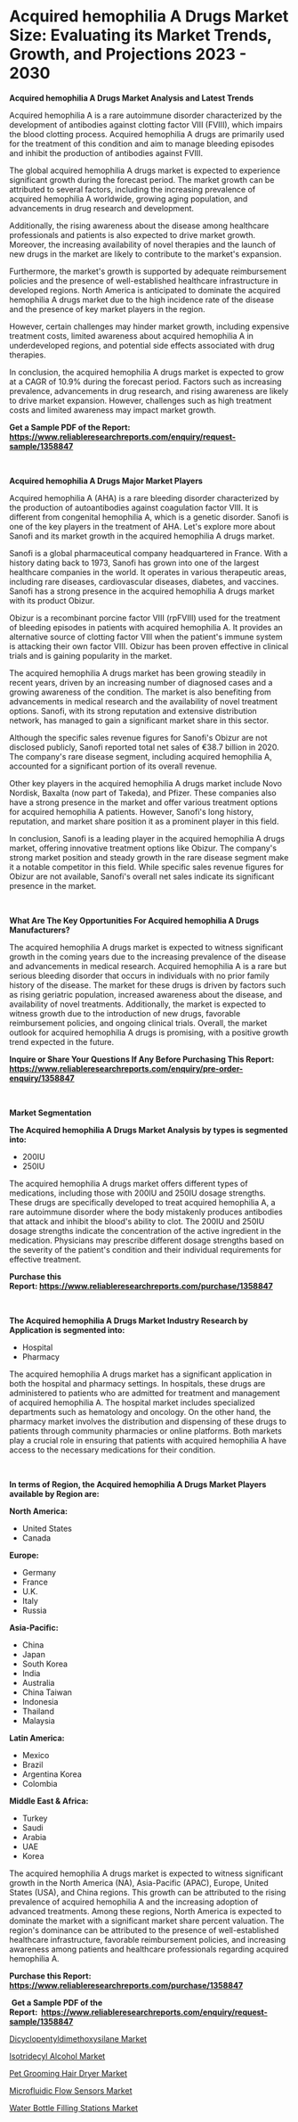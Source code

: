 <p><h1>Acquired hemophilia A Drugs Market Size: Evaluating its Market Trends, Growth, and Projections 2023 - 2030</h1></p><p><strong>Acquired hemophilia A Drugs Market Analysis and Latest Trends</strong></p>
<p><p>Acquired hemophilia A is a rare autoimmune disorder characterized by the development of antibodies against clotting factor VIII (FVIII), which impairs the blood clotting process. Acquired hemophilia A drugs are primarily used for the treatment of this condition and aim to manage bleeding episodes and inhibit the production of antibodies against FVIII.</p><p>The global acquired hemophilia A drugs market is expected to experience significant growth during the forecast period. The market growth can be attributed to several factors, including the increasing prevalence of acquired hemophilia A worldwide, growing aging population, and advancements in drug research and development.</p><p>Additionally, the rising awareness about the disease among healthcare professionals and patients is also expected to drive market growth. Moreover, the increasing availability of novel therapies and the launch of new drugs in the market are likely to contribute to the market's expansion.</p><p>Furthermore, the market's growth is supported by adequate reimbursement policies and the presence of well-established healthcare infrastructure in developed regions. North America is anticipated to dominate the acquired hemophilia A drugs market due to the high incidence rate of the disease and the presence of key market players in the region.</p><p>However, certain challenges may hinder market growth, including expensive treatment costs, limited awareness about acquired hemophilia A in underdeveloped regions, and potential side effects associated with drug therapies.</p><p> </p><p>In conclusion, the acquired hemophilia A drugs market is expected to grow at a CAGR of 10.9% during the forecast period. Factors such as increasing prevalence, advancements in drug research, and rising awareness are likely to drive market expansion. However, challenges such as high treatment costs and limited awareness may impact market growth.</p></p>
<p><strong>Get a Sample PDF of the Report:&nbsp; <a href="https://www.reliableresearchreports.com/enquiry/request-sample/1358847">https://www.reliableresearchreports.com/enquiry/request-sample/1358847</a></strong></p>
<p>&nbsp;</p>
<p><strong>Acquired hemophilia A Drugs Major Market Players</strong></p>
<p><p>Acquired hemophilia A (AHA) is a rare bleeding disorder characterized by the production of autoantibodies against coagulation factor VIII. It is different from congenital hemophilia A, which is a genetic disorder. Sanofi is one of the key players in the treatment of AHA. Let's explore more about Sanofi and its market growth in the acquired hemophilia A drugs market.</p><p>Sanofi is a global pharmaceutical company headquartered in France. With a history dating back to 1973, Sanofi has grown into one of the largest healthcare companies in the world. It operates in various therapeutic areas, including rare diseases, cardiovascular diseases, diabetes, and vaccines. Sanofi has a strong presence in the acquired hemophilia A drugs market with its product Obizur.</p><p>Obizur is a recombinant porcine factor VIII (rpFVIII) used for the treatment of bleeding episodes in patients with acquired hemophilia A. It provides an alternative source of clotting factor VIII when the patient's immune system is attacking their own factor VIII. Obizur has been proven effective in clinical trials and is gaining popularity in the market.</p><p>The acquired hemophilia A drugs market has been growing steadily in recent years, driven by an increasing number of diagnosed cases and a growing awareness of the condition. The market is also benefiting from advancements in medical research and the availability of novel treatment options. Sanofi, with its strong reputation and extensive distribution network, has managed to gain a significant market share in this sector.</p><p>Although the specific sales revenue figures for Sanofi's Obizur are not disclosed publicly, Sanofi reported total net sales of €38.7 billion in 2020. The company's rare disease segment, including acquired hemophilia A, accounted for a significant portion of its overall revenue.</p><p>Other key players in the acquired hemophilia A drugs market include Novo Nordisk, Baxalta (now part of Takeda), and Pfizer. These companies also have a strong presence in the market and offer various treatment options for acquired hemophilia A patients. However, Sanofi's long history, reputation, and market share position it as a prominent player in this field.</p><p>In conclusion, Sanofi is a leading player in the acquired hemophilia A drugs market, offering innovative treatment options like Obizur. The company's strong market position and steady growth in the rare disease segment make it a notable competitor in this field. While specific sales revenue figures for Obizur are not available, Sanofi's overall net sales indicate its significant presence in the market.</p></p>
<p>&nbsp;</p>
<p><strong>What Are The Key Opportunities For Acquired hemophilia A Drugs Manufacturers?</strong></p>
<p><p>The acquired hemophilia A drugs market is expected to witness significant growth in the coming years due to the increasing prevalence of the disease and advancements in medical research. Acquired hemophilia A is a rare but serious bleeding disorder that occurs in individuals with no prior family history of the disease. The market for these drugs is driven by factors such as rising geriatric population, increased awareness about the disease, and availability of novel treatments. Additionally, the market is expected to witness growth due to the introduction of new drugs, favorable reimbursement policies, and ongoing clinical trials. Overall, the market outlook for acquired hemophilia A drugs is promising, with a positive growth trend expected in the future.</p></p>
<p><strong>Inquire or Share Your Questions If Any Before Purchasing This Report: <a href="https://www.reliableresearchreports.com/enquiry/pre-order-enquiry/1358847">https://www.reliableresearchreports.com/enquiry/pre-order-enquiry/1358847</a></strong></p>
<p>&nbsp;</p>
<p><strong>Market Segmentation</strong></p>
<p><strong>The Acquired hemophilia A Drugs Market Analysis by types is segmented into:</strong></p>
<p><ul><li>200IU</li><li>250IU</li></ul></p>
<p><p>The acquired hemophilia A drugs market offers different types of medications, including those with 200IU and 250IU dosage strengths. These drugs are specifically developed to treat acquired hemophilia A, a rare autoimmune disorder where the body mistakenly produces antibodies that attack and inhibit the blood's ability to clot. The 200IU and 250IU dosage strengths indicate the concentration of the active ingredient in the medication. Physicians may prescribe different dosage strengths based on the severity of the patient's condition and their individual requirements for effective treatment.</p></p>
<p><strong>Purchase this Report:&nbsp;<a href="https://www.reliableresearchreports.com/purchase/1358847">https://www.reliableresearchreports.com/purchase/1358847</a></strong></p>
<p>&nbsp;</p>
<p><strong>The Acquired hemophilia A Drugs Market Industry Research by Application is segmented into:</strong></p>
<p><ul><li>Hospital</li><li>Pharmacy</li></ul></p>
<p><p>The acquired hemophilia A drugs market has a significant application in both the hospital and pharmacy settings. In hospitals, these drugs are administered to patients who are admitted for treatment and management of acquired hemophilia A. The hospital market includes specialized departments such as hematology and oncology. On the other hand, the pharmacy market involves the distribution and dispensing of these drugs to patients through community pharmacies or online platforms. Both markets play a crucial role in ensuring that patients with acquired hemophilia A have access to the necessary medications for their condition.</p></p>
<p>&nbsp;</p>
<p><strong>In terms of Region, the Acquired hemophilia A Drugs Market Players available by Region are:</strong></p>
<p>
    <p> <strong> North America: </strong>
        <ul>
            <li>United States</li>
            <li>Canada</li>
        </ul>
        </p> 
    <p> <strong> Europe: </strong>
        <ul>
            <li>Germany</li>
            <li>France</li>
            <li>U.K.</li>
            <li>Italy</li>
            <li>Russia</li>
        </ul>
        </p> 
    <p> <strong> Asia-Pacific: </strong>
        <ul>
            <li>China</li>
            <li>Japan</li>
            <li>South Korea</li>
            <li>India</li>
            <li>Australia</li>
            <li>China Taiwan</li>
            <li>Indonesia</li>
            <li>Thailand</li>
            <li>Malaysia</li>
        </ul>
        </p> 
    <p> <strong> Latin America: </strong>
        <ul>
            <li>Mexico</li>
            <li>Brazil</li>
            <li>Argentina Korea</li>
            <li>Colombia</li>
        </ul>
        </p> 
    <p> <strong> Middle East & Africa: </strong>
        <ul>
            <li>Turkey</li>
            <li>Saudi</li>
            <li>Arabia</li>
            <li>UAE</li>
            <li>Korea</li>
        </ul>
    </p>
    </p>
<p><p>The acquired hemophilia A drugs market is expected to witness significant growth in the North America (NA), Asia-Pacific (APAC), Europe, United States (USA), and China regions. This growth can be attributed to the rising prevalence of acquired hemophilia A and the increasing adoption of advanced treatments. Among these regions, North America is expected to dominate the market with a significant market share percent valuation. The region's dominance can be attributed to the presence of well-established healthcare infrastructure, favorable reimbursement policies, and increasing awareness among patients and healthcare professionals regarding acquired hemophilia A.</p></p>
<p><strong>Purchase this Report: <a href="https://www.reliableresearchreports.com/purchase/1358847">https://www.reliableresearchreports.com/purchase/1358847</a></strong></p>
<p>&nbsp;<strong>Get a Sample PDF of the Report:&nbsp;&nbsp;<a href="https://www.reliableresearchreports.com/enquiry/request-sample/1358847">https://www.reliableresearchreports.com/enquiry/request-sample/1358847</a></strong></p>
<p><strong></strong></p>
<p><p><a href="https://medium.com/@elyssablick/dicyclopentyldimethoxysilane-market-size-growth-forecast-2023-2030-ad64a3341e0b">Dicyclopentyldimethoxysilane Market</a></p><p><a href="https://medium.com/@skylargrant2023/isotridecyl-alcohol-market-size-growth-forecast-2023-2030-1fddb791709d">Isotridecyl Alcohol Market</a></p><p><a href="https://www.linkedin.com/pulse/pet-grooming-hair-dryer-market-research-report-unlocks-analysis-a8lhe/">Pet Grooming Hair Dryer Market</a></p><p><a href="https://www.linkedin.com/pulse/microfluidic-flow-sensors-market-challenges-opportunities-lasye/">Microfluidic Flow Sensors Market</a></p><p><a href="https://www.linkedin.com/pulse/water-bottle-filling-stations-market-challenges-opportunities-s0lwe/">Water Bottle Filling Stations Market</a></p></p>